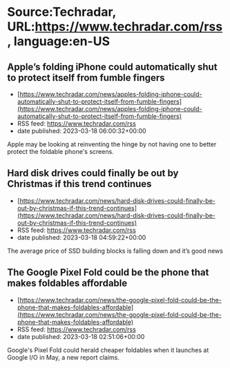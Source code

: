 # Source:Techradar, URL:https://www.techradar.com/rss, language:en-US

## Apple’s folding iPhone could automatically shut to protect itself from fumble fingers
 - [https://www.techradar.com/news/apples-folding-iphone-could-automatically-shut-to-protect-itself-from-fumble-fingers](https://www.techradar.com/news/apples-folding-iphone-could-automatically-shut-to-protect-itself-from-fumble-fingers)
 - RSS feed: https://www.techradar.com/rss
 - date published: 2023-03-18 06:00:32+00:00

Apple may be looking at reinventing the hinge by not having one to better protect the foldable phone's screens.

## Hard disk drives could finally be out by Christmas if this trend continues
 - [https://www.techradar.com/news/hard-disk-drives-could-finally-be-out-by-christmas-if-this-trend-continues](https://www.techradar.com/news/hard-disk-drives-could-finally-be-out-by-christmas-if-this-trend-continues)
 - RSS feed: https://www.techradar.com/rss
 - date published: 2023-03-18 04:59:22+00:00

The average price of SSD building blocks is falling down and it’s good news

## The Google Pixel Fold could be the phone that makes foldables affordable
 - [https://www.techradar.com/news/the-google-pixel-fold-could-be-the-phone-that-makes-foldables-affordable](https://www.techradar.com/news/the-google-pixel-fold-could-be-the-phone-that-makes-foldables-affordable)
 - RSS feed: https://www.techradar.com/rss
 - date published: 2023-03-18 02:51:06+00:00

Google's Pixel Fold could herald cheaper foldables when it launches at Google I/O in May, a new report claims.

